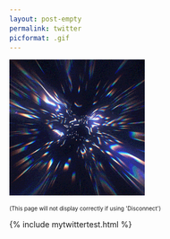 ```yaml
---
layout: post-empty
permalink: twitter
picformat: .gif
---
```


<a href="{{ page.url }}"> ![image](/img/twitter.gif) </a> <!-- {:class="img-responsive"} -->


<p style="font-size: 10px;">(This page will not display correctly if using 'Disconnect') </p>

<!--
<iframe src="https://open.spotify.com/embed/track/7qkjuPpfgteHHjrBjHjXKe" width="300" height="80" frameborder="0" allowtransparency="true" allow="encrypted-media"></iframe> -->
{% include mytwittertest.html %}
